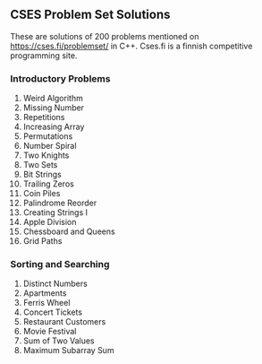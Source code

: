 ## CSES Problem Set Solutions

These are solutions of 200 problems mentioned on https://cses.fi/problemset/ in C++.
Cses.fi is a finnish competitive programming site.

### Introductory Problems
01. Weird Algorithm
02. Missing Number
03. Repetitions
04. Increasing Array
05. Permutations
06. Number Spiral
07. Two Knights
08. Two Sets
09. Bit Strings
10. Trailing Zeros
11. Coin Piles
12. Palindrome Reorder
13. Creating Strings I
14. Apple Division
15. Chessboard and Queens
16. Grid Paths

### Sorting and Searching
01. Distinct Numbers
02. Apartments
03. Ferris Wheel
04. Concert Tickets
05. Restaurant Customers
06. Movie Festival
07. Sum of Two Values
08. Maximum Subarray Sum


